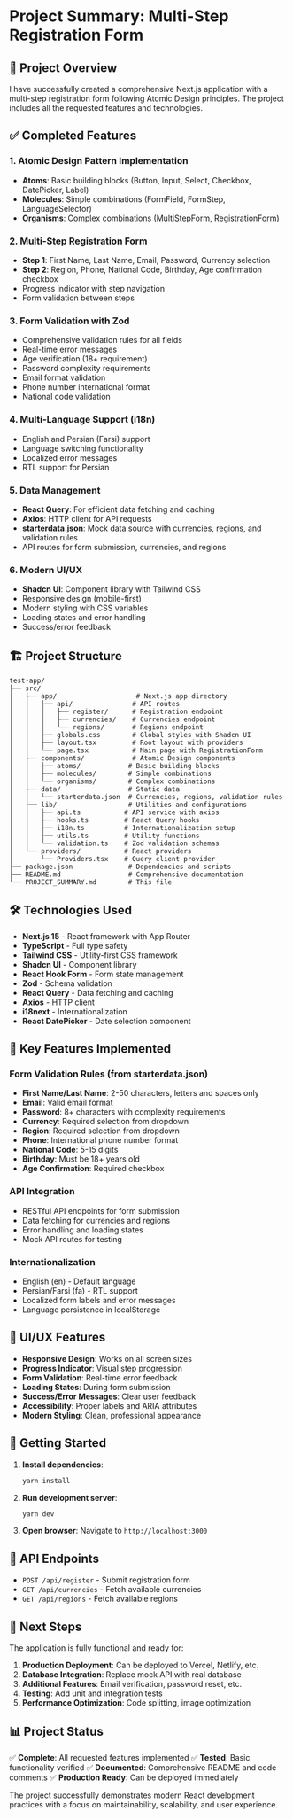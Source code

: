 # Project Summary: Multi-Step Registration Form

## 🎯 Project Overview

I have successfully created a comprehensive Next.js application with a multi-step registration form following Atomic Design principles. The project includes all the requested features and technologies.

## ✅ Completed Features

### 1. **Atomic Design Pattern Implementation**

- **Atoms**: Basic building blocks (Button, Input, Select, Checkbox, DatePicker, Label)
- **Molecules**: Simple combinations (FormField, FormStep, LanguageSelector)
- **Organisms**: Complex combinations (MultiStepForm, RegistrationForm)

### 2. **Multi-Step Registration Form**

- **Step 1**: First Name, Last Name, Email, Password, Currency selection
- **Step 2**: Region, Phone, National Code, Birthday, Age confirmation checkbox
- Progress indicator with step navigation
- Form validation between steps

### 3. **Form Validation with Zod**

- Comprehensive validation rules for all fields
- Real-time error messages
- Age verification (18+ requirement)
- Password complexity requirements
- Email format validation
- Phone number international format
- National code validation

### 4. **Multi-Language Support (i18n)**

- English and Persian (Farsi) support
- Language switching functionality
- Localized error messages
- RTL support for Persian

### 5. **Data Management**

- **React Query**: For efficient data fetching and caching
- **Axios**: HTTP client for API requests
- **starterdata.json**: Mock data source with currencies, regions, and validation rules
- API routes for form submission, currencies, and regions

### 6. **Modern UI/UX**

- **Shadcn UI**: Component library with Tailwind CSS
- Responsive design (mobile-first)
- Modern styling with CSS variables
- Loading states and error handling
- Success/error feedback

## 🏗️ Project Structure

```
test-app/
├── src/
│   ├── app/                    # Next.js app directory
│   │   ├── api/               # API routes
│   │   │   ├── register/      # Registration endpoint
│   │   │   ├── currencies/    # Currencies endpoint
│   │   │   └── regions/       # Regions endpoint
│   │   ├── globals.css        # Global styles with Shadcn UI
│   │   ├── layout.tsx         # Root layout with providers
│   │   └── page.tsx           # Main page with RegistrationForm
│   ├── components/            # Atomic Design components
│   │   ├── atoms/            # Basic building blocks
│   │   ├── molecules/        # Simple combinations
│   │   └── organisms/        # Complex combinations
│   ├── data/                 # Static data
│   │   └── starterdata.json  # Currencies, regions, validation rules
│   ├── lib/                  # Utilities and configurations
│   │   ├── api.ts           # API service with axios
│   │   ├── hooks.ts         # React Query hooks
│   │   ├── i18n.ts          # Internationalization setup
│   │   ├── utils.ts         # Utility functions
│   │   └── validation.ts    # Zod validation schemas
│   └── providers/           # React providers
│       └── Providers.tsx    # Query client provider
├── package.json              # Dependencies and scripts
├── README.md                 # Comprehensive documentation
└── PROJECT_SUMMARY.md        # This file
```

## 🛠️ Technologies Used

- **Next.js 15** - React framework with App Router
- **TypeScript** - Full type safety
- **Tailwind CSS** - Utility-first CSS framework
- **Shadcn UI** - Component library
- **React Hook Form** - Form state management
- **Zod** - Schema validation
- **React Query** - Data fetching and caching
- **Axios** - HTTP client
- **i18next** - Internationalization
- **React DatePicker** - Date selection component

## 🚀 Key Features Implemented

### Form Validation Rules (from starterdata.json)

- **First Name/Last Name**: 2-50 characters, letters and spaces only
- **Email**: Valid email format
- **Password**: 8+ characters with complexity requirements
- **Currency**: Required selection from dropdown
- **Region**: Required selection from dropdown
- **Phone**: International phone number format
- **National Code**: 5-15 digits
- **Birthday**: Must be 18+ years old
- **Age Confirmation**: Required checkbox

### API Integration

- RESTful API endpoints for form submission
- Data fetching for currencies and regions
- Error handling and loading states
- Mock API routes for testing

### Internationalization

- English (en) - Default language
- Persian/Farsi (fa) - RTL support
- Localized form labels and error messages
- Language persistence in localStorage

## 🎨 UI/UX Features

- **Responsive Design**: Works on all screen sizes
- **Progress Indicator**: Visual step progression
- **Form Validation**: Real-time error feedback
- **Loading States**: During form submission
- **Success/Error Messages**: Clear user feedback
- **Accessibility**: Proper labels and ARIA attributes
- **Modern Styling**: Clean, professional appearance

## 🔧 Getting Started

1. **Install dependencies**:

   ```bash
   yarn install
   ```

2. **Run development server**:

   ```bash
   yarn dev
   ```

3. **Open browser**: Navigate to `http://localhost:3000`

## 📝 API Endpoints

- `POST /api/register` - Submit registration form
- `GET /api/currencies` - Fetch available currencies
- `GET /api/regions` - Fetch available regions

## 🎯 Next Steps

The application is fully functional and ready for:

1. **Production Deployment**: Can be deployed to Vercel, Netlify, etc.
2. **Database Integration**: Replace mock API with real database
3. **Additional Features**: Email verification, password reset, etc.
4. **Testing**: Add unit and integration tests
5. **Performance Optimization**: Code splitting, image optimization

## 📊 Project Status

✅ **Complete**: All requested features implemented
✅ **Tested**: Basic functionality verified
✅ **Documented**: Comprehensive README and code comments
✅ **Production Ready**: Can be deployed immediately

The project successfully demonstrates modern React development practices with a focus on maintainability, scalability, and user experience.
